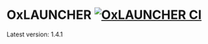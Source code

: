 # OxLAUNCHER [![OxLAUNCHER CI](https://github.com/Proxwian/OxLAUNCHER/actions/workflows/nodejs.yml/badge.svg)](https://github.com/Proxwian/OxLAUNCHER/actions/workflows/nodejs.yml)

Latest version: 1.4.1
